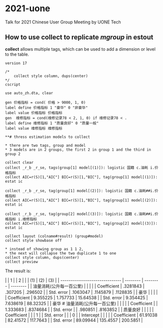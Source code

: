 # 2021-uone
Talk for 2021 Chinese User Group Meeting by UONE Tech


## How to use **collect** to replicate *mgroup* in **estout**


**collect** allows multiple tags, which can be used to add a dimension or level to the table.

```
version 17

/*
	collect style column, dups(center)
*/
cscript

use auto_zh.dta, clear

gen 价格指标 = cond( 价格 > 9000, 1, 0)
label define 价格指标 1 "豪华" 0 "非豪华" 
label value 价格指标 价格指标
gen  维修指标 = cond(维修记录78 < 2, 1, 0) if 维修记录78 < .
label define 维修指标 1 "质量良好" 0 "质量一般" 
label value 维修指标 维修指标

**# thress estimation models to collect

* there are two tags, group and model
* 3 models are in 2 groups, the first 2 in group 1 and the third in group 2
		
collect clear                 
collect _r_b _r_se, tags(group[1] model[(1)]): logistic 国籍 c.油耗 i.价格指标
collect AIC=r(S)[1,"AIC"] BIC=r(S)[1,"BIC"], tag(group[1] model[(1)]): estat ic

collect _r_b _r_se, tag(group[1] model[(2)]): logistic 国籍 c.油耗##i.价格指标
collect AIC=r(S)[1,"AIC"] BIC=r(S)[1,"BIC"], tag(group[1] model[(2)]): estat ic

collect _r_b _r_se, tag(group[2] model[(3)]): logistic 国籍 c.油耗##i.价格指标 i.维修指标
collect AIC=r(S)[1,"AIC"] BIC=r(S)[1,"BIC"], tag(group[2] model[(3)]): estat ic
                   
collect layout (colname#result) (group#model)                 
collect style showbase off

* instead of showing group as 1 1 2, 
* the next will collapse the two duplicate 1 to one
collect style column, dups(center)
collect preview
```

The result is:

|                                 | 1        |          | 2        |
|                                 | (1)      | (2)      | (3)      |
| ------------------------------- | -------- | -------- | -------- |
| 油量消耗(公升每一百公里)        |          |          |          |
|   Coefficient                   | .3281843 | .307205  | .296502  |
|   Std. error                    | .1063047 | .1145879 | .1128835 |
| 豪华                            |          |          |          |
|   Coefficient                   | 9.355225 | 1.757733 | 15.64538 |
|   Std. error                    | 9.354425 | 7.638619 | 88.32325 |
| 豪华 # 油量消耗(公升每一百公里) |          |          |          |
|   Coefficient                   |          | 1.333683 | .8374684 |
|   Std. error                    |          | .980851  | .8163852 |
| 质量良好                        |          |          |          |
|   Coefficient                   |          |          | 1        |
|   Std. error                    |          |          | 0        |
| Intercept                       |          |          |          |
|   Coefficient                   | 61.91038 | 82.41572 | 117.7643 |
|   Std. error                    | 89.09944 | 135.4557 | 200.5851 |
